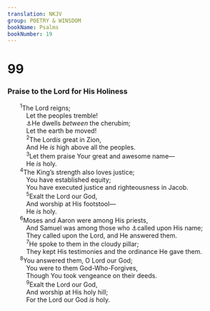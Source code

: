 ```yaml
---
translation: NKJV
group: POETRY & WINSDOM
bookName: Psalms 
bookNumber: 19
---
```


<div class="title"><h1>99</h1><h3>Praise to the Lord for His Holiness</h3></div>
<span class="verse thi_99_1">  <sup>1</sup>The Lord reigns;<br/>   Let the peoples tremble!<br/>   <a data-toggle="tooltip" data-placement="bottom" title="Ex. 25:22; 1 Sam. 4:4; Ps. 80:1">⚓</a>He dwells <i>between</i> the cherubim;<br/>   Let the earth be moved!<br/></span>
<span class="verse thi_99_2">   <sup>2</sup>The Lord<i>is</i> great in Zion,<br/>   And He <i>is</i> high above all the peoples.<br/></span>
<span class="verse thi_99_3">   <sup>3</sup>Let them praise Your great and awesome name—<br/>   He <i>is</i> holy.<br/></span>
<span class="verse thi_99_4">  <sup>4</sup>The King’s strength also loves justice;<br/>   You have established equity;<br/>   You have executed justice and righteousness in Jacob.<br/></span>
<span class="verse thi_99_5">   <sup>5</sup>Exalt the Lord our God,<br/>   And worship at His footstool—<br/>   He <i>is</i> holy.<br/></span>
<span class="verse thi_99_6">  <sup>6</sup>Moses and Aaron were among His priests,<br/>   And Samuel was among those who <a data-toggle="tooltip" data-placement="bottom" title="1 Sam. 7:9; 12:18">⚓</a>called upon His name;<br/>   They called upon the Lord, and He answered them.<br/></span>
<span class="verse thi_99_7">   <sup>7</sup>He spoke to them in the cloudy pillar;<br/>   They kept His testimonies and the ordinance He gave them.<br/></span>
<span class="verse thi_99_8">  <sup>8</sup>You answered them, O Lord our God;<br/>   You were to them God-Who-Forgives,<br/>   Though You took vengeance on their deeds.<br/></span>
<span class="verse thi_99_9">   <sup>9</sup>Exalt the Lord our God,<br/>   And worship at His holy hill;<br/>   For the Lord our God <i>is</i> holy.<br/></span>

